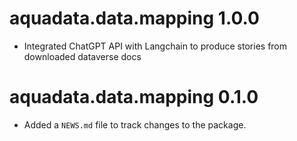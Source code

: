 # aquadata.data.mapping 1.0.0

- Integrated ChatGPT API with Langchain to produce stories from downloaded dataverse docs

# aquadata.data.mapping 0.1.0

* Added a `NEWS.md` file to track changes to the package.
